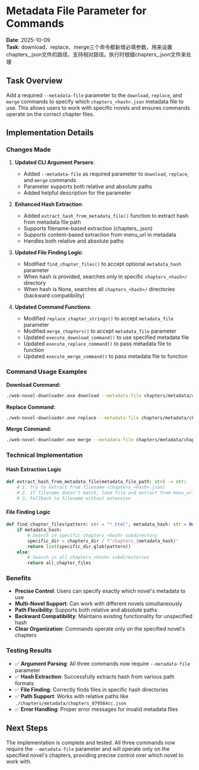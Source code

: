 # Metadata File Parameter for Commands

**Date**: 2025-10-09  
**Task**: download、replace、merge三个命令都新增必填参数，用来设置chapters_<hash>.json文件的路径，支持相对路径。执行时根据chapters_<hash>.json文件来处理

## Task Overview

Add a required `--metadata-file` parameter to the `download`, `replace`, and `merge` commands to specify which `chapters_<hash>.json` metadata file to use. This allows users to work with specific novels and ensures commands operate on the correct chapter files.

## Implementation Details

### Changes Made

1. **Updated CLI Argument Parsers**:
   - Added `--metadata-file` as required parameter to `download`, `replace`, and `merge` commands
   - Parameter supports both relative and absolute paths
   - Added helpful description for the parameter

2. **Enhanced Hash Extraction**:
   - Added `extract_hash_from_metadata_file()` function to extract hash from metadata file path
   - Supports filename-based extraction (chapters_<hash>.json)
   - Supports content-based extraction from menu_url in metadata
   - Handles both relative and absolute paths

3. **Updated File Finding Logic**:
   - Modified `find_chapter_files()` to accept optional `metadata_hash` parameter
   - When hash is provided, searches only in specific `chapters_<hash>/` directory
   - When hash is None, searches all `chapters_<hash>/` directories (backward compatibility)

4. **Updated Command Functions**:
   - Modified `replace_chapter_strings()` to accept `metadata_file` parameter
   - Modified `merge_chapters()` to accept `metadata_file` parameter
   - Updated `execute_download_command()` to use specified metadata file
   - Updated `execute_replace_command()` to pass metadata file to function
   - Updated `execute_merge_command()` to pass metadata file to function

### Command Usage Examples

**Download Command:**
```bash
./web-novel-downloader.exe download --metadata-file chapters/metadata/chapters_879584cc.json
```

**Replace Command:**
```bash
./web-novel-downloader.exe replace --metadata-file chapters/metadata/chapters_879584cc.json --string-replacements "[['old','new']]"
```

**Merge Command:**
```bash
./web-novel-downloader.exe merge --metadata-file chapters/metadata/chapters_879584cc.json --output novel.txt
```

### Technical Implementation

#### Hash Extraction Logic
```python
def extract_hash_from_metadata_file(metadata_file_path: str) -> str:
    # 1. Try to extract from filename (chapters_<hash>.json)
    # 2. If filename doesn't match, load file and extract from menu_url
    # 3. Fallback to filename without extension
```

#### File Finding Logic
```python
def find_chapter_files(pattern: str = "*.html", metadata_hash: str = None) -> List[Path]:
    if metadata_hash:
        # Search in specific chapters_<hash> subdirectory
        specific_dir = chapters_dir / f"chapters_{metadata_hash}"
        return list(specific_dir.glob(pattern))
    else:
        # Search in all chapters_<hash> subdirectories
        return all_chapter_files
```

### Benefits

- **Precise Control**: Users can specify exactly which novel's metadata to use
- **Multi-Novel Support**: Can work with different novels simultaneously
- **Path Flexibility**: Supports both relative and absolute paths
- **Backward Compatibility**: Maintains existing functionality for unspecified hash
- **Clear Organization**: Commands operate only on the specified novel's chapters

### Testing Results

- ✅ **Argument Parsing**: All three commands now require `--metadata-file` parameter
- ✅ **Hash Extraction**: Successfully extracts hash from various path formats
- ✅ **File Finding**: Correctly finds files in specific hash directories
- ✅ **Path Support**: Works with relative paths like `./chapters/metadata/chapters_879584cc.json`
- ✅ **Error Handling**: Proper error messages for invalid metadata files

## Next Steps

The implementation is complete and tested. All three commands now require the `--metadata-file` parameter and will operate only on the specified novel's chapters, providing precise control over which novel to work with.
